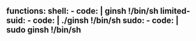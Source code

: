 functions:
  shell:
    - code: |
        ginsh
        !/bin/sh
  limited-suid:
    - code: |
        ./ginsh
        !/bin/sh
  sudo:
    - code: |
        sudo ginsh
        !/bin/sh
---
